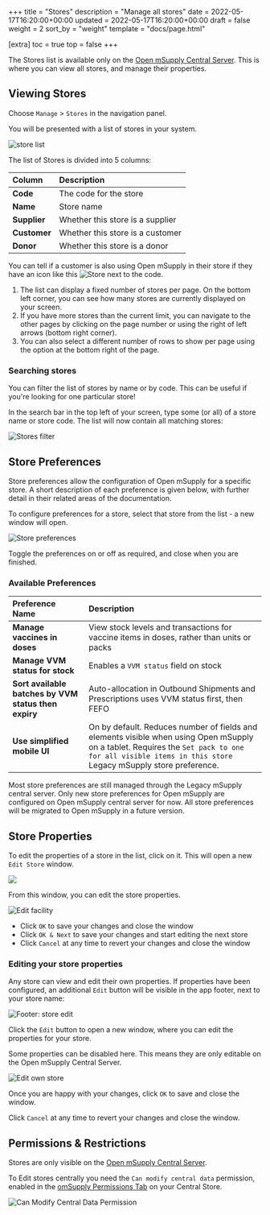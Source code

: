 +++
title = "Stores"
description = "Manage all stores"
date = 2022-05-17T16:20:00+00:00
updated = 2022-05-17T16:20:00+00:00
draft = false
weight = 2
sort_by = "weight"
template = "docs/page.html"

[extra]
toc = true
top = false
+++

The Stores list is available only on the [Open mSupply Central Server](/docs/getting_started/central-server). This is where you can view all stores, and manage their properties.

## Viewing Stores

Choose `Manage` > `Stores` in the navigation panel.

You will be presented with a list of stores in your system.

![store list](images/facilities.png)

The list of Stores is divided into 5 columns:

| Column       | Description                      |
| :----------- | :------------------------------- |
| **Code**     | The code for the store           |
| **Name**     | Store name                       |
| **Supplier** | Whether this store is a supplier |
| **Customer** | Whether this store is a customer |
| **Donor**    | Whether this store is a donor    |

<div class="tip">
You can tell if a customer is also using Open mSupply in their store if they have an icon like this <img src="/docs/replenishment/images/is_msupplystoreicon.png" alt="Store" style="width:auto"> next to the code. 
</div>

1. The list can display a fixed number of stores per page. On the bottom left corner, you can see how many stores are currently displayed on your screen.
2. If you have more stores than the current limit, you can navigate to the other pages by clicking on the page number or using the right of left arrows (bottom right corner).
3. You can also select a different number of rows to show per page using the option at the bottom right of the page.

### Searching stores

You can filter the list of stores by name or by code. This can be useful if you're looking for one particular store!

In the search bar in the top left of your screen, type some (or all) of a store name or store code. The list will now contain all matching stores:

![Stores filter](images/facilities_filter.png)

## Store Preferences

Store preferences allow the configuration of Open mSupply for a specific store. A short description of each preference is given below, with further detail in their related areas of the documentation.

To configure preferences for a store, select that store from the list - a new window will open.

![Store preferences](images/store_preferences.png)

Toggle the preferences on or off as required, and close when you are finished.

### Available Preferences

| Preference Name                                      | Description                                                                                                                                                                                           |
| :--------------------------------------------------- | :---------------------------------------------------------------------------------------------------------------------------------------------------------------------------------------------------- |
| **Manage vaccines in doses**                         | View stock levels and transactions for vaccine items in doses, rather than units or packs                                                                                                             |
| **Manage VVM status for stock**                      | Enables a `VVM status` field on stock                                                                                                                                                                 |
| **Sort available batches by VVM status then expiry** | Auto-allocation in Outbound Shipments and Prescriptions uses VVM status first, then FEFO                                                                                                              |
| **Use simplified mobile UI**                         | On by default. Reduces number of fields and elements visible when using Open mSupply on a tablet. Requires the `Set pack to one for all visible items in this store` Legacy mSupply store preference. |

<div class='note'>
Most store preferences are still managed through the Legacy mSupply central server. Only new store preferences for Open mSupply are configured on Open mSupply central server for now. All store preferences will be migrated to Open mSupply in a future version.
</div>

## Store Properties

To edit the properties of a store in the list, click on it. This will open a new `Edit Store` window.

![](images/facilities-no-properties-defined.png)

From this window, you can edit the store properties.

![Edit facility](images/edit_properties.png)

- Click `OK` to save your changes and close the window
- Click `OK & Next` to save your changes and start editing the next store
- Click `Cancel` at any time to revert your changes and close the window

### Editing your store properties

Any store can view and edit their own properties. If properties have been configured, an additional `Edit` button will be visible in the app footer, next to your store name:

![Footer: store edit](images/footer_store_edit.png)

Click the `Edit` button to open a new window, where you can edit the properties for your store.

<div class='note'>
Some properties can be disabled here. This means they are only editable on the Open mSupply Central Server.
</div>

![Edit own store](images/edit_remote_store.png)

Once you are happy with your changes, click `OK` to save and close the window.

Click `Cancel` at any time to revert your changes and close the window.

## Permissions & Restrictions

Stores are only visible on the [Open mSupply Central Server](/docs/getting_started/central-server).

To Edit stores centrally you need the `Can modify central data` permission, enabled in the [omSupply Permissions Tab](https://docs.msupply.org.nz/admin:managing_users?s[]=permission#omsupply_permissions_tab) on your Central Store.

![Can Modify Central Data Permission](images/can_modify_central.png)
